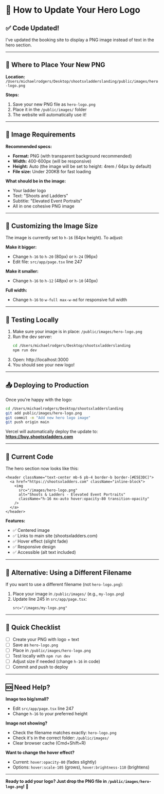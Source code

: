 # 🎨 How to Update Your Hero Logo

## ✅ Code Updated!

I've updated the booking site to display a PNG image instead of text in the hero section.

---

## 📁 Where to Place Your New PNG

**Location:** `/Users/michaelrodgers/Desktop/shootsxladderslanding/public/images/hero-logo.png`

**Steps:**
1. Save your new PNG file as `hero-logo.png`
2. Place it in the `/public/images/` folder
3. The website will automatically use it!

---

## 🎨 Image Requirements

**Recommended specs:**
- **Format:** PNG (with transparent background recommended)
- **Width:** 400-600px (will be responsive)
- **Height:** Auto (the image will be set to height: 4rem / 64px by default)
- **File size:** Under 200KB for fast loading

**What should be in the image:**
- Your ladder logo
- Text: "Shoots and Ladders"
- Subtitle: "Elevated Event Portraits"
- All in one cohesive PNG image

---

## 🔧 Customizing the Image Size

The image is currently set to `h-16` (64px height). To adjust:

**Make it bigger:**
- Change `h-16` to `h-20` (80px) or `h-24` (96px)
- Edit file: `src/app/page.tsx` line 247

**Make it smaller:**
- Change `h-16` to `h-12` (48px) or `h-10` (40px)

**Full width:**
- Change `h-16` to `w-full max-w-md` for responsive full width

---

## 🚀 Testing Locally

1. Make sure your image is in place: `/public/images/hero-logo.png`
2. Run the dev server:
   ```bash
   cd /Users/michaelrodgers/Desktop/shootsxladderslanding
   npm run dev
   ```
3. Open: http://localhost:3000
4. You should see your new logo!

---

## 📤 Deploying to Production

Once you're happy with the logo:

```bash
cd /Users/michaelrodgers/Desktop/shootsxladderslanding
git add public/images/hero-logo.png
git commit -m "Add new hero logo image"
git push origin main
```

Vercel will automatically deploy the update to:
**https://buy.shootsxladders.com**

---

## 🎨 Current Code

The hero section now looks like this:

```tsx
<header className="text-center mb-6 pb-4 border-b border-[#E5E3DC]">
  <a href="https://shootsxladders.com" className="inline-block">
    <img 
      src="/images/hero-logo.png" 
      alt="Shoots & Ladders - Elevated Event Portraits" 
      className="h-16 mx-auto hover:opacity-80 transition-opacity"
    />
  </a>
</header>
```

**Features:**
- ✅ Centered image
- ✅ Links to main site (shootsxladders.com)
- ✅ Hover effect (slight fade)
- ✅ Responsive design
- ✅ Accessible (alt text included)

---

## 📝 Alternative: Using a Different Filename

If you want to use a different filename (not `hero-logo.png`):

1. Place your image in `/public/images/` (e.g., `my-logo.png`)
2. Update line 245 in `src/app/page.tsx`:
   ```tsx
   src="/images/my-logo.png"
   ```

---

## 🎯 Quick Checklist

- [ ] Create your PNG with logo + text
- [ ] Save as `hero-logo.png`
- [ ] Place in `/public/images/hero-logo.png`
- [ ] Test locally with `npm run dev`
- [ ] Adjust size if needed (change `h-16` in code)
- [ ] Commit and push to deploy

---

## 🆘 Need Help?

**Image too big/small?**
- Edit `src/app/page.tsx` line 247
- Change `h-16` to your preferred height

**Image not showing?**
- Check the filename matches exactly: `hero-logo.png`
- Check it's in the correct folder: `/public/images/`
- Clear browser cache (Cmd+Shift+R)

**Want to change the hover effect?**
- Current: `hover:opacity-80` (fades slightly)
- Options: `hover:scale-105` (grows), `hover:brightness-110` (brightens)

---

**Ready to add your logo? Just drop the PNG file in `/public/images/hero-logo.png`!** 🎨

